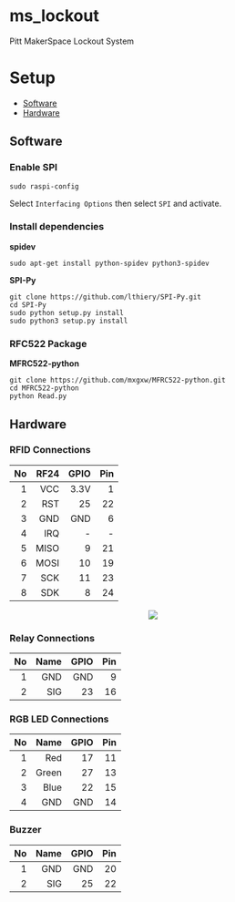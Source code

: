 # ms_lockout
Pitt MakerSpace Lockout System

# Setup
- [Software](#software)
- [Hardware](#hardware)

## Software

### Enable SPI

```
sudo raspi-config
```

Select `Interfacing Options` then select `SPI` and activate.

### Install dependencies

**spidev**

```
sudo apt-get install python-spidev python3-spidev
```

**SPI-Py**

```
git clone https://github.com/lthiery/SPI-Py.git
cd SPI-Py
sudo python setup.py install
sudo python3 setup.py install
```

### RFC522 Package

**MFRC522-python**

```
git clone https://github.com/mxgxw/MFRC522-python.git
cd MFRC522-python
python Read.py
```

## Hardware

### RFID Connections

|No|RF24|GPIO|Pin|
|-:|---:|---:|--:|
| 1| VCC|3.3V|  1|
| 2| RST|  25| 22|
| 3| GND| GND|  6|
| 4| IRQ|   -|  -|
| 5|MISO|   9| 21|
| 6|MOSI|  10| 19|
| 7| SCK|  11| 23|
| 8| SDK|   8| 24|

<p align="center"><img src="https://www.raspberrypi-spy.co.uk/wp-content/uploads/2018/02/rc522_rfid_raspberry_pi_wiring.png"></p>

### Relay Connections

|No|Name|GPIO|Pin|
|-:|---:|---:|--:|
| 1| GND| GND|  9|
| 2| SIG|  23| 16|

### RGB LED Connections

|No|  Name|GPIO|Pin|
|-:|-----:|---:|--:|
| 1|   Red|  17| 11|
| 2| Green|  27| 13|
| 3|  Blue|  22| 15|
| 4|   GND| GND| 14|

### Buzzer

|No|Name|GPIO|Pin|
|-:|---:|---:|--:|
| 1| GND| GND| 20|
| 2| SIG|  25| 22|
